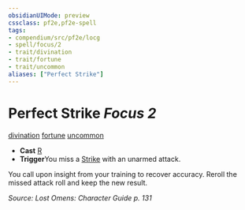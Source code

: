 ```yaml
---
obsidianUIMode: preview
cssclass: pf2e,pf2e-spell
tags:
- compendium/src/pf2e/locg
- spell/focus/2
- trait/divination
- trait/fortune
- trait/uncommon
aliases: ["Perfect Strike"]
---
```

# Perfect Strike *Focus 2*   
[divination](rules/traits/divination.md)  [fortune](rules/traits/fortune.md)  [uncommon](rules/traits/uncommon.md)  

- **Cast** [R](rules/core-rulebook/chapter-9-playing-the-game.md#Actions "Reaction") 
- **Trigger**You miss a [Strike](rules/actions/strike.md) with an unarmed attack.

You call upon insight from your training to recover accuracy. Reroll the missed attack roll and keep the new result.

*Source: Lost Omens: Character Guide p. 131*